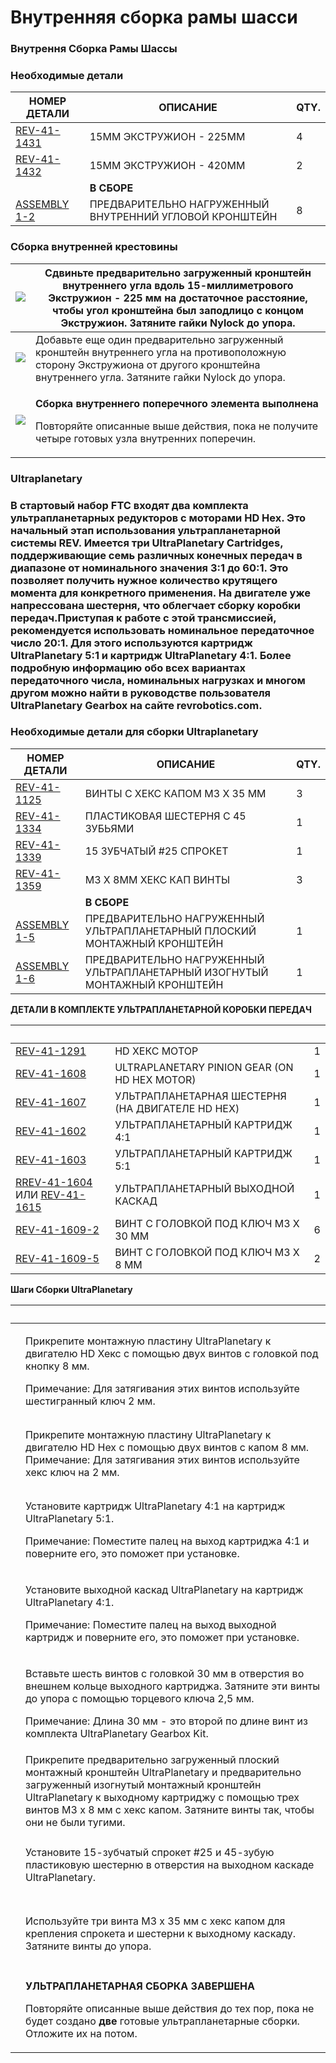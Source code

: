# Внутренняя сборка рамы шасси

### Внутрення Сборка Рамы Шассы <a href="#vnutrennyaya-sborka-ramy-shassi-neobkhodimye-detali" id="vnutrennyaya-sborka-ramy-shassi-neobkhodimye-detali"></a>

### &#x20;<a href="#vnutrennyaya-sborka-ramy-shassi-neobkhodimye-detali" id="vnutrennyaya-sborka-ramy-shassi-neobkhodimye-detali"></a>

### Необходимые детали <a href="#vnutrennyaya-sborka-ramy-shassi-neobkhodimye-detali" id="vnutrennyaya-sborka-ramy-shassi-neobkhodimye-detali"></a>

| **НОМЕР ДЕТАЛИ**                                                                                                                                                                                       | **ОПИСАНИЕ**                                            | **QTY.** |
| ------------------------------------------------------------------------------------------------------------------------------------------------------------------------------------------------------ | ------------------------------------------------------- | -------- |
| ​[REV-41-1431](https://www.revrobotics.com/rev-41-1431/)​                                                                                                                                              | 15MM ЭКСТРУЖИОН - 225MM                                 | 4        |
| ​[REV-41-1432](https://www.revrobotics.com/rev-41-1432/)​                                                                                                                                              | 15MM ЭКСТРУЖИОН - 420MM                                 | 2        |
| **​**                                                                                                                                                                                                  | **В СБОРЕ**                                             | ​        |
| ​[ASSEMBLY 1-2](https://app.gitbook.com/o/YVRlgEE8wQREEYYeolkQ/s/Sos6byfsl9HRK0BfdZSt/\~/changes/YarwCuYVWTecCthghtgw/build-guides/zubchataya-peredacha-ekstruzhiona/vnutrennyaya-sborka-ramy-shassi)​ | ПРЕДВАРИТЕЛЬНО НАГРУЖЕННЫЙ ВНУТРЕННИЙ УГЛОВОЙ КРОНШТЕЙН | 8        |

### Сборка внутренней крестовины <a href="#vnutrennyaya-krestovina-v-sbore" id="vnutrennyaya-krestovina-v-sbore"></a>

| ​​![](https://2589213514-files.gitbook.io/\~/files/v0/b/gitbook-legacy-files/o/assets%2F-M5yw0n8IneF5-9ybLjT%2F-MCOPb13qXteHUKu4GYd%2F-MCOYYgRkRlP1TOIvLFf%2FACD\_ICM%20-%20Add%20Inside%20Corner%201.svg?alt=media\&token=196be36a-0d49-43ef-849d-f75bd966434f)​ | Сдвиньте предварительно загруженный кронштейн внутреннего угла вдоль 15-миллиметрового Экстружион - 225 мм на достаточное расстояние, чтобы угол кронштейна был заподлицо с концом Экстружион. Затяните гайки Nylock до упора. |
| ----------------------------------------------------------------------------------------------------------------------------------------------------------------------------------------------------------------------------------------------------------------- | ------------------------------------------------------------------------------------------------------------------------------------------------------------------------------------------------------------------------------ |
| ​​![](https://2589213514-files.gitbook.io/\~/files/v0/b/gitbook-legacy-files/o/assets%2F-M5yw0n8IneF5-9ybLjT%2F-MCOPb13qXteHUKu4GYd%2F-MCOaWrf12fAp-ZLrm3K%2FACD\_ICM%20-%20Add%20Inside%20Corner%202.svg?alt=media\&token=5d6b2798-65f1-4eb1-b731-766835dffa06)​ | Добавьте еще один предварительно загруженный кронштейн внутреннего угла на противоположную сторону Экстружиона от другого кронштейна внутреннего угла. Затяните гайки Nylock до упора.                                         |
| ​​![](https://2589213514-files.gitbook.io/\~/files/v0/b/gitbook-legacy-files/o/assets%2F-M5yw0n8IneF5-9ybLjT%2F-MCOPb13qXteHUKu4GYd%2F-MCObZCjaaF\_w2oEVooJ%2FACD\_Inside%20Cross%20Member%20Complete.svg?alt=media\&token=ec11db64-ee39-493c-815d-6e6630cba27b)​ | <p><strong>Сборка внутреннего поперечного элемента выполнена</strong></p><p>Повторяйте описанные выше действия, пока не получите четыре готовых узла внутренних поперечин.</p>                                                 |

### &#x20;<a href="#internal-chassis-frame-assembly" id="internal-chassis-frame-assembly"></a>

### Ultraplanetary <a href="#internal-chassis-frame-assembly" id="internal-chassis-frame-assembly"></a>

### В стартовый набор FTC входят два комплекта ультрапланетарных редукторов с моторами HD Hex. Это начальный этап использования ультрапланетарной системы REV. Имеется три UltraPlanetary Cartridges, поддерживающие семь различных конечных передач в диапазоне от номинального значения 3:1 до 60:1. Это позволяет получить нужное количество крутящего момента для конкретного применения. На двигателе уже напрессована шестерня, что облегчает сборку коробки передач.Приступая к работе с этой трансмиссией, рекомендуется использовать номинальное передаточное число 20:1. Для этого используются картридж UltraPlanetary 5:1 и картридж UltraPlanetary 4:1. Более подробную информацию обо всех вариантах передаточного числа, номинальных нагрузках и многом другом можно найти в руководстве пользователя UltraPlanetary Gearbox на сайте revrobotics.com. <a href="#internal-chassis-frame-assembly" id="internal-chassis-frame-assembly"></a>

### Необходимые детали для сборки Ultraplanetary <a href="#internal-chassis-frame-assembly" id="internal-chassis-frame-assembly"></a>

| **НОМЕР ДЕТАЛИ**                                                                                                                                                                                         | **ОПИСАНИЕ**                                                               | **QTY.** |
| -------------------------------------------------------------------------------------------------------------------------------------------------------------------------------------------------------- | -------------------------------------------------------------------------- | -------- |
| ​[REV-41-1125](https://www.revrobotics.com/rev-41-1125/)​                                                                                                                                                | ВИНТЫ С ХЕКС КАПОМ M3 X 35 ММ                                              | 3        |
| ​[REV-41-1334](https://www.revrobotics.com/rev-41-1334/)​                                                                                                                                                | ПЛАСТИКОВАЯ ШЕСТЕРНЯ С 45 ЗУБЬЯМИ                                          | 1        |
| ​[REV-41-1339](https://www.revrobotics.com/rev-41-1339/)​                                                                                                                                                | 15 ЗУБЧАТЫЙ #25 СПРОКЕТ                                                    | 1        |
| ​[REV-41-1359](https://www.revrobotics.com/rev-41-1359/)​                                                                                                                                                | M3 X 8MM ХЕКС КАП ВИНТЫ                                                    | 3        |
| ​                                                                                                                                                                                                        | **В СБОРЕ**                                                                | ​        |
| ​[ASSEMBLY 1-5](https://app.gitbook.com/o/YVRlgEE8wQREEYYeolkQ/s/Sos6byfsl9HRK0BfdZSt/\~/changes/YarwCuYVWTecCthghtgw/build-guides/zubchataya-peredacha-ekstruzhiona/ultraplanetarnyi-reduktor-v-sbore)​ | ПРЕДВАРИТЕЛЬНО НАГРУЖЕННЫЙ УЛЬТРАПЛАНЕТАРНЫЙ ПЛОСКИЙ МОНТАЖНЫЙ КРОНШТЕЙН   | 1        |
| ​[ASSEMBLY 1-6](https://app.gitbook.com/o/YVRlgEE8wQREEYYeolkQ/s/Sos6byfsl9HRK0BfdZSt/\~/changes/YarwCuYVWTecCthghtgw/build-guides/zubchataya-peredacha-ekstruzhiona/ultraplanetarnyi-reduktor-v-sbore)​ | ПРЕДВАРИТЕЛЬНО НАГРУЖЕННЫЙ УЛЬТРАПЛАНЕТАРНЫЙ ИЗОГНУТЫЙ МОНТАЖНЫЙ КРОНШТЕЙН | 1        |

**ДЕТАЛИ В КОМПЛЕКТЕ УЛЬТРАПЛАНЕТАРНОЙ КОРОБКИ ПЕРЕДАЧ**

| ​                                                                                                                                                                    | ​                                                | ​ |
| -------------------------------------------------------------------------------------------------------------------------------------------------------------------- | ------------------------------------------------ | - |
| ​[REV-41-1291](https://www.revrobotics.com/rev-41-1600/)​                                                                                                            | HD ХЕКС МОТОР                                    | 1 |
| ​[REV-41-1608](https://www.revrobotics.com/rev-41-1608/)​                                                                                                            | ULTRAPLANETARY PINION GEAR (ON HD HEX MOTOR)     | 1 |
| ​[REV-41-1607](https://www.revrobotics.com/rev-41-1607/)​                                                                                                            | УЛЬТРАПЛАНЕТАРНАЯ ШЕСТЕРНЯ (НА ДВИГАТЕЛЕ HD HEX) | 1 |
| ​[REV-41-1602](https://www.revrobotics.com/rev-41-1602/)​                                                                                                            | УЛЬТРАПЛАНЕТАРНЫЙ КАРТРИДЖ 4:1                   | 1 |
| ​[REV-41-1603](https://www.revrobotics.com/rev-41-1603/)​                                                                                                            | УЛЬТРАПЛАНЕТАРНЫЙ КАРТРИДЖ 5:1                   | 1 |
| ​[R](https://www.revrobotics.com/rev-41-1604/)​[REV-41-1604](https://www.revrobotics.com/rev-41-1604/) ИЛИ ​[REV-41-1615](https://www.revrobotics.com/rev-41-1615/)​ | УЛЬТРАПЛАНЕТАРНЫЙ ВЫХОДНОЙ КАСКАД                | 1 |
| ​[REV-41-1609-2](https://www.revrobotics.com/rev-41-1609/)​                                                                                                          | ВИНТ С ГОЛОВКОЙ ПОД КЛЮЧ M3 X 30 ММ              | 6 |
| ​[REV-41-1609-5](https://www.revrobotics.com/rev-41-1609/)​                                                                                                          | ВИНТ С ГОЛОВКОЙ ПОД КЛЮЧ M3 X 8 ММ               | 2 |



**Шаги Сборки UltraPlanetary**&#x20;

| ​                                                                                                                                                                                                                                                                                                                             | ​                                                                                                                                                                                                                                                                            |
| ----------------------------------------------------------------------------------------------------------------------------------------------------------------------------------------------------------------------------------------------------------------------------------------------------------------------------- | ---------------------------------------------------------------------------------------------------------------------------------------------------------------------------------------------------------------------------------------------------------------------------- |
| <p>​</p><p><img src="https://2589213514-files.gitbook.io/~/files/v0/b/gitbook-legacy-files/o/assets%2F-M5yw0n8IneF5-9ybLjT%2F-MCSAQTYzOdjYph0Laa1%2F-MCTVKz_kYvMu4RvdOmm%2FUP-2cart_Input%20Mounting%20Screws.svg?alt=media&#x26;token=1d4a5aea-21cf-49aa-8e9d-3434dcb4a620" alt="" data-size="original"></p><p>​</p>         | <p>Прикрепите монтажную пластину UltraPlanetary к двигателю HD Хекс с помощью двух винтов с головкой под кнопку 8 мм. </p><p></p><p>Примечание: Для затягивания этих винтов используйте шестигранный ключ 2 мм.</p>                                                          |
| <p>​</p><p><img src="https://2589213514-files.gitbook.io/~/files/v0/b/gitbook-legacy-files/o/assets%2F-M5yw0n8IneF5-9ybLjT%2F-MENnrOQpKKk1c6QdvJd%2F-METrmbtPN6NOMZgHSwL%2FUP-2cart_1st%20Cartridge%20Placement.svg?alt=media&#x26;token=154ae122-4b25-425a-8517-09730fc2ec2e" alt="" data-size="original"></p><p>​</p>       | Прикрепите монтажную пластину UltraPlanetary к двигателю HD Hex с помощью двух винтов с капом 8 мм. Примечание: Для затягивания этих винтов используйте хекс ключ на 2 мм.                                                                                                   |
| <p>​</p><p><img src="https://2589213514-files.gitbook.io/~/files/v0/b/gitbook-legacy-files/o/assets%2F-M5yw0n8IneF5-9ybLjT%2F-MENnrOQpKKk1c6QdvJd%2F-METrphYTwuxXLxA5iNF%2FUP-2cart_2nd%20Cartridge%20Placement.svg?alt=media&#x26;token=c0173967-225d-4155-9966-2d68e35544f1" alt="" data-size="original"></p><p>​</p>       | <p>Установите картридж UltraPlanetary 4:1 на картридж UltraPlanetary 5:1. </p><p></p><p>Примечание: Поместите палец на выход картриджа 4:1 и поверните его, это поможет при установке.</p>                                                                                   |
| <p>​</p><p><img src="https://2589213514-files.gitbook.io/~/files/v0/b/gitbook-legacy-files/o/assets%2F-M5yw0n8IneF5-9ybLjT%2F-MENnrOQpKKk1c6QdvJd%2F-METrtGXipWDtXFhLltF%2FUP-2cart_Output%20Placement.svg?alt=media&#x26;token=6fd80f56-6da9-4bd7-b263-642fd95d2213" alt="" data-size="original"></p><p>​</p>                | <p>Установите выходной каскад UltraPlanetary на картридж UltraPlanetary 4:1. </p><p></p><p>Примечание: Поместите палец на выход выходной картридж и поверните его, это поможет при установке.</p>                                                                            |
| <p>​</p><p><img src="https://2589213514-files.gitbook.io/~/files/v0/b/gitbook-legacy-files/o/assets%2F-M5yw0n8IneF5-9ybLjT%2F-MENnrOQpKKk1c6QdvJd%2F-METrzim2QgGycGIcMsA%2FUP-2cart_Adding%20Screws.svg?alt=media&#x26;token=e231ee90-7720-426a-bfdb-7488a7365ffc" alt="" data-size="original"></p><p>​</p>                   | <p>Вставьте шесть винтов с головкой 30 мм в отверстия во внешнем кольце выходного картриджа. Затяните эти винты до упора с помощью торцевого ключа 2,5 мм. </p><p></p><p>Примечание: Длина 30 мм - это второй по длине винт из комплекта UltraPlanetary Gearbox Kit.</p>     |
| <p>​</p><p><img src="https://2589213514-files.gitbook.io/~/files/v0/b/gitbook-legacy-files/o/assets%2F-M5yw0n8IneF5-9ybLjT%2F-MIKNsVGc_5g6zjfCBni%2F-MILH0BTNbaFN0AbXtP_%2FACD_MA%20-%20Add%20Bracket.svg?alt=media&#x26;token=d653acf6-8003-4505-9b32-1021fff02e32" alt="" data-size="original"></p><p>​</p>                 | Прикрепите предварительно загруженный плоский монтажный кронштейн UltraPlanetary и предварительно загруженный изогнутый монтажный кронштейн UltraPlanetary к выходному картриджу с помощью трех винтов M3 x 8 мм с хекс капом. Затяните винты так, чтобы они не были тугими. |
| <p>​</p><p><img src="https://2589213514-files.gitbook.io/~/files/v0/b/gitbook-legacy-files/o/assets%2F-M5yw0n8IneF5-9ybLjT%2F-MIKNsVGc_5g6zjfCBni%2F-MILLZG_qAS44QLlbkcc%2FAGD-_Gear_Sprocket%20Addition%20to%20motor.svg?alt=media&#x26;token=2239f3df-2d52-4221-a2f7-36bd3ef51da3" alt="" data-size="original"></p><p>​</p> | Установите 15-зубчатый спрокет #25 и 45-зубую пластиковую шестерню в отверстия на выходном каскаде UltraPlanetary.                                                                                                                                                           |
| <p>​</p><p><img src="https://2589213514-files.gitbook.io/~/files/v0/b/gitbook-legacy-files/o/assets%2F-M5yw0n8IneF5-9ybLjT%2F-MIKNsVGc_5g6zjfCBni%2F-MILLdg1Bg_ofUbWFvi-%2FAGD-_Add%20Hold%20Screws%20for%20Gear.svg?alt=media&#x26;token=6c60c0e4-b0d5-4060-887b-b484766322f7" alt="" data-size="original"></p><p>​</p>      | Используйте три винта M3 x 35 мм с хекс капом для крепления спрокета и шестерни к выходному каскаду. Затяните винты до упора.                                                                                                                                                |
| <p>​</p><p><img src="https://2589213514-files.gitbook.io/~/files/v0/b/gitbook-legacy-files/o/assets%2F-M5yw0n8IneF5-9ybLjT%2F-MIKNsVGc_5g6zjfCBni%2F-MILLk-Ojy2_2AFliD6S%2FAGD-_Motor%20Assembly%20Finished.svg?alt=media&#x26;token=085c8d79-d524-4722-9fc2-85441d8791c0" alt="" data-size="original"></p>                   | <p><strong>УЛЬТРАПЛАНЕТАРНАЯ СБОРКА ЗАВЕРШЕНА</strong> </p><p></p><p>Повторяйте описанные выше действия до тех пор, пока не будет создано <strong>две</strong> готовые ультрапланетарные сборки. Отложите их на потом.</p>                                                   |
